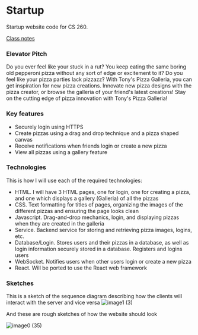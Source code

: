 # Startup
Startup website code for CS 260.

[Class notes](notes.md)

### Elevator Pitch
Do you ever feel like your stuck in a rut?  You keep eating the same boring old pepperoni pizza without any sort of edge or excitement to it?  Do you feel like your pizza parties lack pizzazz?  With Tony's Pizza Galleria, you can get inspiration for new pizza creations.  Innovate new pizza designs with the pizza creator, or browse the galleria of your friend's latest creations!  Stay on the cutting edge of pizza innovation with Tony's Pizza Galleria!

### Key features
- Securely login using HTTPS
- Create pizzas using a drag and drop technique and a pizza shaped canvas
- Receive notifications when friends login or create a new pizza
- View all pizzas using a gallery feature

### Technologies
This is how I will use each of the required technologies:

- HTML. I will have 3 HTML pages, one for login, one for creating a pizza, and one which displays a gallery (Galleria) of all the pizzas
- CSS. Text formatting for titles of pages, organizing the images of the different pizzas and ensuring the page looks clean
- Javascript.  Drag-and-drop mechanics, login, and displaying pizzas when they are created in the galleria
- Service.  Backend service for storing and retrieving pizza images, logins, etc.
- Database/Login.  Stores users and their pizzas in a database, as well as login information securely stored in a database.  Registers and logins users
- WebSocket.  Notifies users when other users login or create a new pizza
- React.  Will be ported to use the React web framework

### Sketches

This is a sketch of the sequence diagram describing how the clients will interact with the server and vice versa
![image1 (3)](https://github.com/BlueBomber49/startup/assets/122587787/f8e946f3-1fb4-490f-8203-9c6bac8f9fc2)

And these are rough sketches of how the website should look

![image0 (35)](https://github.com/BlueBomber49/startup/assets/122587787/e57b53bd-5950-4cb4-a4e9-f212245befba)
